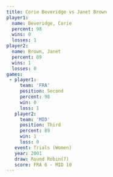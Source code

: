 ```yaml
---
title: Corie Beveridge vs Janet Brown
player1:                
  name: Beveridge, Corie
  percent: 98           
  wins: 0               
  losses: 1             
player2:                
  name: Brown, Janet    
  percent: 89           
  wins: 1               
  losses: 0             
games:
 - player1:          
     team: 'FRA'     
     position: Second
     percent: 98     
     win: 0          
     loss: 1         
   player2:         
     team: 'MID'    
     position: Third
     percent: 89    
     win: 1         
     loss: 0        
   event: Trials (Women)
   year: 2001           
   draw: Round Robin(7) 
   score: FRA 6 - MID 10
---
```

